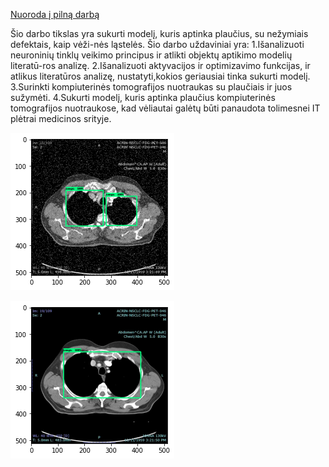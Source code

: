 [Nuoroda į pilną darbą](https://raw.githubusercontent.com/PauliusMilmantas/Lung_detection/master/Darbas/kursinis.pdf)

Šio darbo tikslas yra sukurti modelį, kuris aptinka plaučius, su nežymiais defektais, kaip vėži-nės ląstelės. Šio darbo uždaviniai yra:
  1.Išanalizuoti neuroninių tinklų veikimo principus ir atlikti objektų aptikimo modelių literatū-ros analizę.
  2.Išanalizuoti aktyvacijos ir optimizavimo funkcijas, ir atlikus literatūros analizę, nustatyti,kokios geriausiai tinka sukurti modelį.
  3.Surinkti kompiuterinės tomografijos nuotraukas su plaučiais ir juos sužymėti.
  4.Sukurti modelį, kuris aptinka plaučius kompiuterinės tomografijos nuotraukose, kad vėliautai galėtų būti panaudota tolimesnei IT plėtrai medicinos srityje.
  
 ![alt text](https://raw.githubusercontent.com/PauliusMilmantas/Lung_detection/master/Darbas/fjos/duom2.png)
 
 ![alt text](https://raw.githubusercontent.com/PauliusMilmantas/Lung_detection/master/Darbas/fjos/duom3.png)
